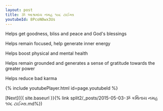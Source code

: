 ```yaml
---
layout: post
title: ૐ આશ્રમાંય નમહ ૧૦૮ ટાઈમ્સ
youtubeId: 8PcoN0wx3Us
---
```

 
 
Helps get goodness, bliss and peace and God's blessings
 
Helps remain focused, help generate inner energy 
 
Helps boost physical and mental health 
 
Helps remain grounded and generates a sense of gratitude towards the greater power 
 
Helps reduce bad karma
 
 
 
 


{% include youtubePlayer.html id=page.youtubeId %}
 
[Next]({{ site.baseurl }}{% link  split2/_posts/2015-05-03-ૐ કથિતાય નમહ ૧૦૮ ટાઈમ્સ.md%})
 
